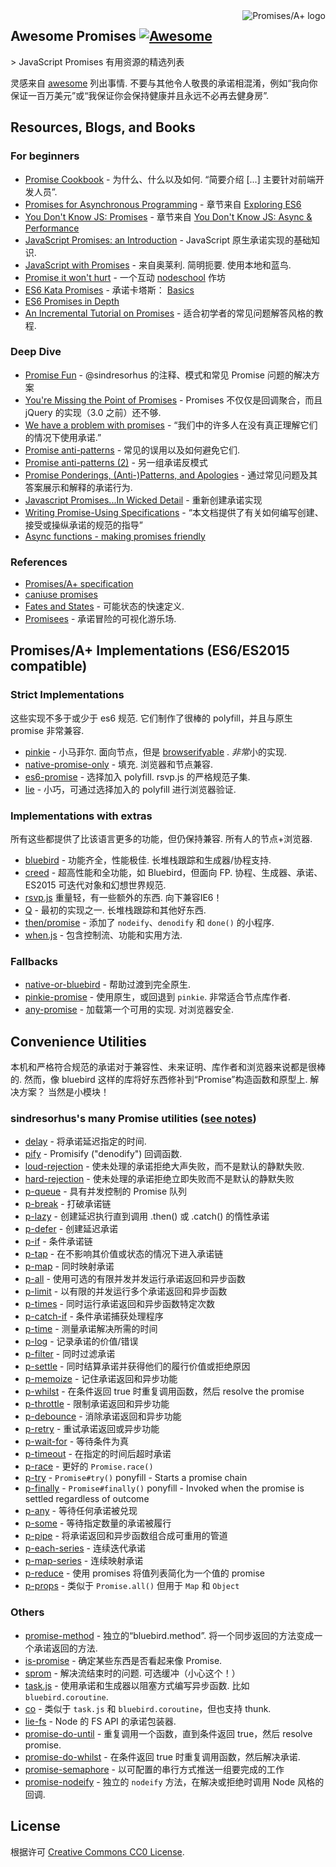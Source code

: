<div class="github-widget" data-repo="wbinnssmith/awesome-promises"></div>
<a href="https://promisesaplus.com/">
    <img src="https://promisesaplus.com/assets/logo-small.png" alt="Promises/A+ logo" align="right" />
</a>

## Awesome Promises [![Awesome](https://cdn.rawgit.com/sindresorhus/awesome/d7305f38d29fed78fa85652e3a63e154dd8e8829/media/badge.svg)](https://github.com/sindresorhus/awesome)

&gt; JavaScript Promises 有用资源的精选列表

灵感来自 [awesome](https://github.com/sindresorhus/awesome) 列出事情. 不要与其他令人敬畏的承诺相混淆，例如“我向你保证一百万美元”或“我保证你会保持健康并且永远不必再去健身房”.



## Resources, Blogs, and Books

### For beginners
* [Promise Cookbook](https://github.com/mattdesl/promise-cookbook)  - 为什么、什么以及如何.  “简要介绍 [...] 主要针对前端开发人员”.
* [Promises for Asynchronous Programming](http://exploringjs.com/es6/ch_promises.html) - 章节来自 [Exploring ES6](http://exploringjs.com/)
* [You Don't Know JS: Promises](https://github.com/getify/You-Dont-Know-JS/blob/master/async%20&%20performance/ch3.md) - 章节来自 [You Don't Know JS: Async & Performance](https://github.com/getify/You-Dont-Know-JS/tree/master/async%20%26%20performance)
* [JavaScript Promises: an Introduction](https://developers.google.com/web/fundamentals/getting-started/primers/promises) - JavaScript 原生承诺实现的基础知识.
* [JavaScript with Promises](http://shop.oreilly.com/product/0636920032151.do)  - 来自奥莱利. 简明扼要. 使用本地和蓝鸟.
* [Promise it won't hurt](https://github.com/stevekane/promise-it-wont-hurt) - 一个互动 [nodeschool](https://nodeschool.io/) 作坊
* [ES6 Kata Promises](http://es6katas.org/) - 承诺卡塔斯： [Basics](http://tddbin.com/#?kata=es6/language/promise/basics)
* [ES6 Promises in Depth](https://ponyfoo.com/articles/es6-promises-in-depth)
* [An Incremental Tutorial on Promises](http://www.sohamkamani.com/blog/2016/08/28/incremenal-tutorial-to-promises/) - 适合初学者的常见问题解答风格的教程.

### Deep Dive
* [Promise Fun](https://github.com/sindresorhus/promise-fun) - @sindresorhus 的注释、模式和常见 Promise 问题的解决方案
* [You're Missing the Point of Promises](https://blog.domenic.me/youre-missing-the-point-of-promises/) - Promises 不仅仅是回调聚合，而且 jQuery 的实现（3.0 之前）还不够.
* [We have a problem with promises](https://pouchdb.com/2015/05/18/we-have-a-problem-with-promises.html) - “我们中的许多人在没有真正理解它们的情况下使用承诺.”
* [Promise anti-patterns](https://github.com/petkaantonov/bluebird/wiki/Promise-anti-patterns) - 常见的误用以及如何避免它们.
* [Promise anti-patterns (2)](http://taoofcode.net/promise-anti-patterns/) - 另一组承诺反模式
* [Promise Ponderings, (Anti-)Patterns, and Apologies](https://sdgluck.github.io/2015/08/24/promise-ponderings-patterns-apologies/) - 通过常见问题及其答案展示和解释的承诺行为.
* [Javascript Promises...In Wicked Detail](http://www.mattgreer.org/articles/promises-in-wicked-detail/) - 重新创建承诺实现
* [Writing Promise-Using Specifications](https://www.w3.org/2001/tag/doc/promises-guide) - “本文档提供了有关如何编写创建、接受或操纵承诺的规范的指导”
* [Async functions - making promises friendly](https://developers.google.com/web/fundamentals/getting-started/primers/async-functions)

### References
* [Promises/A+ specification](https://promisesaplus.com/)
* [caniuse promises](http://caniuse.com/#feat=promises)
* [Fates and States](https://github.com/domenic/promises-unwrapping/blob/master/docs/states-and-fates.md) - 可能状态的快速定义.
* [Promisees](https://bevacqua.github.io/promisees/) - 承诺冒险的可视化游乐场.

## Promises/A+ Implementations (ES6/ES2015 compatible)

### Strict Implementations
这些实现不多于或少于 es6 规范. 它们制作了很棒的 polyfill，并且与原生 promise 非常兼容.

* [pinkie](https://github.com/floatdrop/pinkie)  - 小马菲尔. 面向节点，但是 [browserifyable](https://github.com/substack/node-browserify) .  *非常*小的实现.
* [native-promise-only](https://github.com/getify/native-promise-only)  - 填充. 浏览器和节点兼容.
* [es6-promise](https://github.com/stefanpenner/es6-promise)  - 选择加入 polyfill.  rsvp.js 的严格规范子集.
* [lie](https://github.com/calvinmetcalf/lie) - 小巧，可通过选择加入的 polyfill 进行浏览器验证.

### Implementations with extras
所有这些都提供了比该语言更多的功能，但仍保持兼容. 所有人的节点+浏览器.

* [bluebird](https://github.com/petkaantonov/bluebird)  - 功能齐全，性能极佳. 长堆栈跟踪和生成器/协程支持.
* [creed](https://github.com/briancavalier/creed)  - 超高性能和全功能，如 Bluebird，但面向 FP. 协程、生成器、承诺、ES2015 可迭代对象和幻想世界规范.
* [rsvp.js](https://github.com/tildeio/rsvp.js/) 重量轻，有一些额外的东西. 向下兼容IE6！
* [Q](https://github.com/kriskowal/q)  - 最初的实现之一. 长堆栈跟踪和其他好东西.
* [then/promise](https://github.com/then/promise) - 添加了 `nodeify`、`denodify` 和 `done()` 的小程序.
* [when.js](https://github.com/cujojs/when) - 包含控制流、功能和实用方法.


### Fallbacks
* [native-or-bluebird](https://www.npmjs.com/package/native-or-bluebird) - 帮助过渡到完全原生.
* [pinkie-promise](https://github.com/floatdrop/pinkie-promise)  - 使用原生，或回退到 `pinkie`. 非常适合节点库作者.
* [any-promise](https://github.com/kevinbeaty/any-promise)  - 加载第一个可用的实现. 对浏览器安全.

## Convenience Utilities
本机和严格符合规范的承诺对于兼容性、未来证明、库作者和浏览器来说都是很棒的. 然而，像 bluebird 这样的库将好东西修补到“Promise”构造函数和原型上. 解决方案？ 当然是小模块！

### sindresorhus's many Promise utilities ([see notes](https://github.com/sindresorhus/promise-fun))
* [delay](https://github.com/sindresorhus/delay) - 将承诺延迟指定的时间.
* [pify](https://github.com/sindresorhus/pify) - Promisify (&quot;denodify&quot;) 回调函数.
* [loud-rejection](https://github.com/sindresorhus/loud-rejection) - 使未处理的承诺拒绝大声失败，而不是默认的静默失败.
* [hard-rejection](https://github.com/sindresorhus/hard-rejection) - 使未处理的承诺拒绝立即失败而不是默认的静默失败
* [p-queue](https://github.com/sindresorhus/p-queue) - 具有并发控制的 Promise 队列
* [p-break](https://github.com/sindresorhus/p-break) - 打破承诺链
* [p-lazy](https://github.com/sindresorhus/p-lazy) - 创建延迟执行直到调用 .then() 或 .catch() 的惰性承诺
* [p-defer](https://github.com/sindresorhus/p-defer) - 创建延迟承诺
* [p-if](https://github.com/sindresorhus/p-if) - 条件承诺链
* [p-tap](https://github.com/sindresorhus/p-tap) - 在不影响其价值或状态的情况下进入承诺链
* [p-map](https://github.com/sindresorhus/p-map) - 同时映射承诺
* [p-all](https://github.com/sindresorhus/p-all) - 使用可选的有限并发并发运行承诺返回和异步函数
* [p-limit](https://github.com/sindresorhus/p-limit) - 以有限的并发运行多个承诺返回和异步函数
* [p-times](https://github.com/sindresorhus/p-times) - 同时运行承诺返回和异步函数特定次数
* [p-catch-if](https://github.com/sindresorhus/p-catch-if) - 条件承诺捕获处理程序
* [p-time](https://github.com/sindresorhus/p-time) - 测量承诺解决所需的时间
* [p-log](https://github.com/sindresorhus/p-log) - 记录承诺的价值/错误
* [p-filter](https://github.com/sindresorhus/p-filter) - 同时过滤承诺
* [p-settle](https://github.com/sindresorhus/p-settle) - 同时结算承诺并获得他们的履行价值或拒绝原因
* [p-memoize](https://github.com/sindresorhus/p-memoize) - 记住承诺返回和异步功能
* [p-whilst](https://github.com/sindresorhus/p-whilst) - 在条件返回 true 时重复调用函数，然后 resolve the promise
* [p-throttle](https://github.com/sindresorhus/p-throttle) - 限制承诺返回和异步功能
* [p-debounce](https://github.com/sindresorhus/p-debounce) - 消除承诺返回和异步功能
* [p-retry](https://github.com/sindresorhus/p-retry) - 重试承诺返回或异步功能
* [p-wait-for](https://github.com/sindresorhus/p-wait-for) - 等待条件为真
* [p-timeout](https://github.com/sindresorhus/p-timeout) - 在指定的时间后超时承诺
* [p-race](https://github.com/sindresorhus/p-race) - 更好的 `Promise.race()`
* [p-try](https://github.com/sindresorhus/p-try) - `Promise#try()` ponyfill - Starts a promise chain
* [p-finally](https://github.com/sindresorhus/p-finally) - `Promise#finally()` ponyfill - Invoked when the promise is settled regardless of outcome
* [p-any](https://github.com/sindresorhus/p-any) - 等待任何承诺被兑现
* [p-some](https://github.com/sindresorhus/p-some) - 等待指定数量的承诺被履行
* [p-pipe](https://github.com/sindresorhus/p-pipe) - 将承诺返回和异步函数组合成可重用的管道
* [p-each-series](https://github.com/sindresorhus/p-each-series) - 连续迭代承诺
* [p-map-series](https://github.com/sindresorhus/p-map-series) - 连续映射承诺
* [p-reduce](https://github.com/sindresorhus/p-reduce) - 使用 promises 将值列表简化为一个值的 promise
* [p-props](https://github.com/sindresorhus/p-props) - 类似于 `Promise.all()` 但用于 `Map` 和 `Object`

### Others
* [promise-method](https://github.com/wbinnssmith/promise-method)  - 独立的“bluebird.method”. 将一个同步返回的方法变成一个承诺返回的方法.
* [is-promise](https://github.com/then/is-promise) - 确定某些东西是否看起来像 Promise.
* [sprom](https://github.com/then/sprom)  - 解决流结束时的问题. 可选缓冲（小心这个！）
* [task.js](https://github.com/mozilla/task.js)  - 使用承诺和生成器以阻塞方式编写异步函数. 比如 `bluebird.coroutine`.
* [co](https://github.com/tj/co) - 类似于 `task.js` 和 `bluebird.coroutine`，但也支持 thunk.
* [lie-fs](https://www.npmjs.com/package/lie-fs) - Node 的 FS API 的承诺包装器.
* [promise-do-until](https://github.com/busterc/promise-do-until) - 重复调用一个函数，直到条件返回 true，然后 resolve promise.
* [promise-do-whilst](https://github.com/busterc/promise-do-whilst) - 在条件返回 true 时重复调用函数，然后解决承诺.
* [promise-semaphore](https://github.com/samccone/promise-semaphore) - 以可配置的串行方式推送一组要完成的工作
* [promise-nodeify](https://github.com/kevinoid/promise-nodeify) - 独立的 `nodeify` 方法，在解决或拒绝时调用 Node 风格的回调.

## License
根据许可 [Creative Commons CC0 License](https://creativecommons.org/publicdomain/zero/1.0/).
